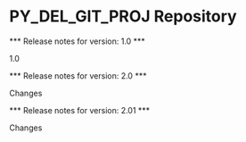 # PY_DEL_GIT_PROJ Repository

*** Release notes for version: 1.0 ***

1.0

*** Release notes for version: 2.0 ***

Changes

*** Release notes for version: 2.01 ***

Changes
